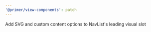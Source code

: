 ```yaml
---
'@primer/view-components': patch
---
```


Add SVG and custom content options to NavList's leading visual slot
